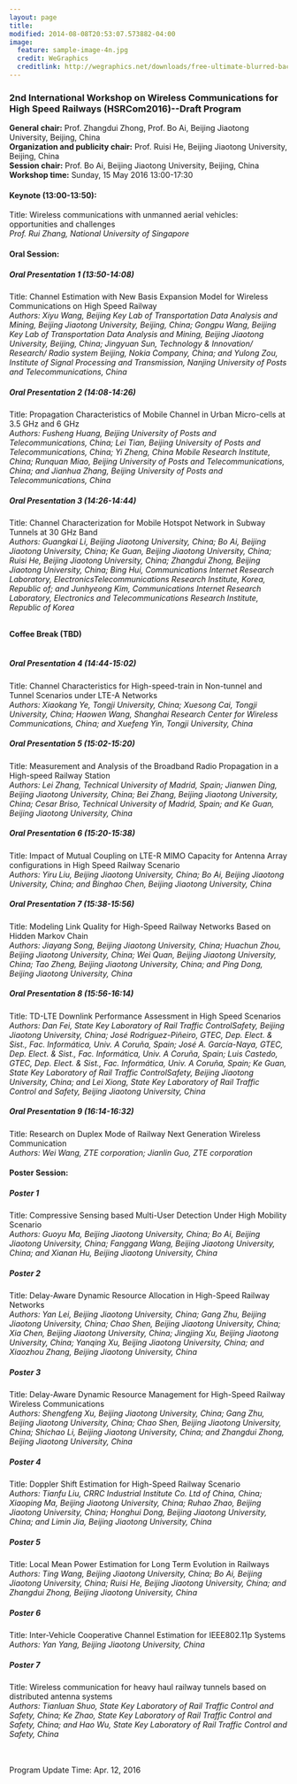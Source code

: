 ```yaml
---
layout: page
title: 
modified: 2014-08-08T20:53:07.573882-04:00
image:
  feature: sample-image-4n.jpg
  credit: WeGraphics
  creditlink: http://wegraphics.net/downloads/free-ultimate-blurred-background-pack/
---
```

###   2nd International Workshop on Wireless Communications for High Speed Railways (HSRCom2016)--Draft Program
**General chair:** Prof. Zhangdui Zhong, Prof. Bo Ai, Beijing Jiaotong University, Beijing, China<br>
**Organization and publicity chair:** Prof. Ruisi He, Beijing Jiaotong University, Beijing, China<br>
**Session chair:** Prof. Bo Ai, Beijing Jiaotong University, Beijing, China<br>
**Workshop time:** Sunday, 15 May 2016 13:00-17:30<br>



####   Keynote (13:00-13:50):
Title: Wireless communications with unmanned aerial vehicles: opportunities and challenges<br>
*Prof. Rui Zhang, National University of Singapore*

####   Oral Session:
#####   Oral Presentation 1 (13:50-14:08)
Title: Channel Estimation with New Basis Expansion Model for Wireless Communications on High Speed Railway<br>
*Authors: Xiyu Wang, Beijing Key Lab of Transportation Data Analysis and Mining, Beijing Jiaotong University, Beijing, China; Gongpu Wang, Beijing Key Lab of Transportation Data Analysis and Mining, Beijing Jiaotong University, Beijing, China; Jingyuan Sun, Technology & Innovation/ Research/ Radio system Beijing, Nokia Company, China; and Yulong Zou, Institute of Signal Processing and Transmission, Nanjing University of Posts and Telecommunications, China*

#####   Oral Presentation 2 (14:08-14:26)
Title: Propagation Characteristics of Mobile Channel in Urban Micro-cells at 3.5 GHz and 6 GHz<br>
*Authors: Fusheng Huang, Beijing University of Posts and Telecommunications, China; Lei Tian, Beijing University of Posts and Telecommunications, China; Yi Zheng, China Mobile Research Institute, China; Runquan Miao, Beijing University of Posts and Telecommunications, China; and Jianhua Zhang, Beijing University of Posts and Telecommunications, China*

#####   Oral Presentation 3 (14:26-14:44)
Title: Channel Characterization for Mobile Hotspot Network in Subway Tunnels at 30 GHz Band<br>
*Authors: Guangkai Li, Beijing Jiaotong University, China; Bo Ai, Beijing Jiaotong University, China; Ke Guan, Beijing Jiaotong University, China; Ruisi He, Beijing Jiaotong University, China; Zhangdui Zhong, Beijing Jiaotong University, China; Bing Hui, Communications Internet Research Laboratory, ElectronicsTelecommunications Research Institute, Korea, Republic of; and Junhyeong Kim, Communications Internet Research Laboratory, Electronics and Telecommunications Research Institute, Republic of Korea*<br><br>


**Coffee Break (TBD)**<br><br>


#####   Oral Presentation 4 (14:44-15:02)
Title: Channel Characteristics for High-speed-train in Non-tunnel and Tunnel Scenarios under LTE-A Networks<br>
*Authors: Xiaokang Ye, Tongji University, China; Xuesong Cai, Tongji University, China; Haowen Wang, Shanghai Research Center for Wireless Communications, China; and Xuefeng Yin, Tongji University, China*

#####   Oral Presentation 5 (15:02-15:20)
Title: Measurement and Analysis of the Broadband Radio Propagation in a High-speed Railway Station<br>
*Authors: Lei Zhang, Technical University of Madrid, Spain; Jianwen Ding, Beijing Jiaotong University, China; Bei Zhang, Beijing Jiaotong University, China; Cesar Briso, Technical University of Madrid, Spain; and Ke Guan, Beijing Jiaotong University, China*

#####   Oral Presentation 6 (15:20-15:38)
Title: Impact of Mutual Coupling on LTE-R MIMO Capacity for Antenna Array configurations in High Speed Railway Scenario<br>
*Authors: Yiru Liu, Beijing Jiaotong University, China; Bo Ai, Beijing Jiaotong University, China; and Binghao Chen, Beijing Jiaotong University, China*

#####   Oral Presentation 7 (15:38-15:56)
Title: Modeling Link Quality for High-Speed Railway Networks Based on Hidden Markov Chain<br>
*Authors: Jiayang Song, Beijing Jiaotong University, China; Huachun Zhou, Beijing Jiaotong University, China; Wei Quan, Beijing Jiaotong University, China; Tao Zheng, Beijing Jiaotong University, China; and Ping Dong, Beijing Jiaotong University, China*

#####   Oral Presentation 8 (15:56-16:14)
Title: TD-LTE Downlink Performance Assessment in High Speed Scenarios<br>
*Authors: Dan Fei, State Key Laboratory of Rail Traffic ControlSafety, Beijing Jiaotong University, China; José Rodríguez-Piñeiro, GTEC, Dep. Elect. & Sist., Fac. Informática, Univ. A Coruña, Spain; José A. García-Naya, GTEC, Dep. Elect. & Sist., Fac. Informática, Univ. A Coruña, Spain; Luis Castedo, GTEC, Dep. Elect. & Sist., Fac. Informática, Univ. A Coruña, Spain; Ke Guan, State Key Laboratory of Rail Traffic ControlSafety, Beijing Jiaotong University, China; and Lei Xiong, State Key Laboratory of Rail Traffic Control and Safety, Beijing Jiaotong University, China*

#####   Oral Presentation 9 (16:14-16:32)
Title: Research on Duplex Mode of Railway Next Generation Wireless Communication<br>
*Authors: Wei Wang, ZTE corporation; Jianlin Guo, ZTE corporation*



####   Poster Session:
#####   Poster 1
Title: Compressive Sensing based Multi-User Detection Under High Mobility Scenario<br>
*Authors: Guoyu Ma, Beijing Jiaotong University, China; Bo Ai, Beijing Jiaotong University, China; Fanggang Wang, Beijing Jiaotong University, China; and Xianan Hu, Beijing Jiaotong University, China*

#####   Poster 2
Title: Delay-Aware Dynamic Resource Allocation in High-Speed Railway Networks<br>
*Authors: Yan Lei, Beijing Jiaotong University, China; Gang Zhu, Beijing Jiaotong University, China; Chao Shen, Beijing Jiaotong University, China; Xia Chen, Beijing Jiaotong University, China; Jingjing Xu, Beijing Jiaotong University, China; Yanqing Xu, Beijing Jiaotong University, China; and Xiaozhou Zhang, Beijing Jiaotong University, China*

#####   Poster 3
Title: Delay-Aware Dynamic Resource Management for High-Speed Railway Wireless Communications<br>
*Authors: Shengfeng Xu, Beijing Jiaotong University, China; Gang Zhu, Beijing Jiaotong University, China; Chao Shen, Beijing Jiaotong University, China; Shichao Li, Beijing Jiaotong University, China; and Zhangdui Zhong, Beijing Jiaotong University, China*

#####   Poster 4
Title: Doppler Shift Estimation for High-Speed Railway Scenario<br>
*Authors: Tianfu Liu, CRRC Industrial Institute Co. Ltd of China, China; Xiaoping Ma, Beijing Jiaotong University, China; Ruhao Zhao, Beijing Jiaotong University, China; Honghui Dong, Beijing Jiaotong University, China; and Limin Jia, Beijing Jiaotong University, China*

#####   Poster 5
Title: Local Mean Power Estimation for Long Term Evolution in Railways<br>
*Authors: Ting Wang, Beijing Jiaotong University, China; Bo Ai, Beijing Jiaotong University, China; Ruisi He, Beijing Jiaotong University, China; and Zhangdui Zhong, Beijing Jiaotong University, China*

#####   Poster 6
Title: Inter-Vehicle Cooperative Channel Estimation for IEEE802.11p Systems<br>
*Authors: Yan Yang, Beijing Jiaotong University, China*

#####   Poster 7
Title: Wireless communication for heavy haul railway tunnels based on distributed antenna systems<br> 
*Authors: Tianluan Shuo, State Key Laboratory of Rail Traffic Control and Safety, China; Ke Zhao, State Key Laboratory of Rail Traffic Control and Safety, China; and Hao Wu, State Key Laboratory of Rail Traffic Control and Safety, China*<br><br><br>

Program Update Time: Apr. 12, 2016
